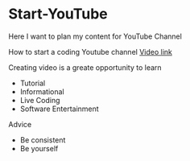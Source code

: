 # Start-YouTube
Here I want to plan my content for YouTube Channel

How to start a coding Youtube channel [Video link](https://www.youtube.com/watch?v=AsTagX5tG4E&t=32s)

Creating video is a greate opportunity to learn

- Tutorial
- Informational
- Live Coding
- Software Entertainment

Advice
- Be consistent
- Be yourself 
